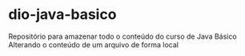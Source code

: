 # dio-java-basico
Repositório para amazenar todo o conteúdo do curso de Java Básico
Alterando o conteúdo de um arquivo de forma local